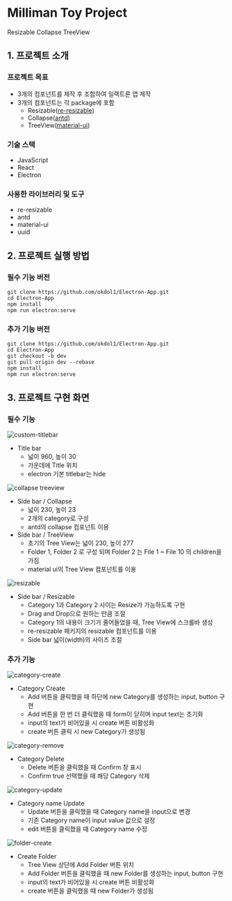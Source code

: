 # Milliman Toy Project

Resizable Collapse TreeView

## 1. 프로젝트 소개

### 프로젝트 목표

- 3개의 컴포넌트를 제작 후 조합하여 일렉트론 앱 제작
- 3개의 컴포넌트는 각 package에 포함
  - Resizable([re-resizable](https://www.npmjs.com/package/re-resizable))
  - Collapse([antd](https://ant.design/components/collapse))
  - TreeView([material-ui](https://mui.com/material-ui/react-tree-view/))

### 기술 스택

- JavaScript
- React
- Electron

### 사용한 라이브러리 및 도구

- re-resizable
- antd
- material-ui
- uuid

## 2. 프로젝트 실행 방법

### 필수 기능 버전

```git
git clone https://github.com/okdol1/Electron-App.git
cd Electron-App
npm install
npm run electron:serve
```

### 추가 기능 버전

```git
git clone https://github.com/okdol1/Electron-App.git
cd Electron-App
git checkout -b dev
git pull origin dev --rebase
npm install
npm run electron:serve
```

## 3. 프로젝트 구현 화면

### 필수 기능

![custom-titlebar](https://user-images.githubusercontent.com/76744586/205821726-8ebe9268-eaf0-495a-8fc1-d4b349d2d278.gif)

- Title bar
  - 넓이 960, 높이 30
  - 가운데에 Title 위치
  - electron 기본 titlebar는 hide

![collapse treeview](https://user-images.githubusercontent.com/76744586/205822170-5e9602b1-0e6c-4a7c-b4a4-0d5f7839b721.gif)

- Side bar / Collapse
  - 넓이 230, 높이 23
  - 2개의 category로 구성
  - antd의 collapse 컴포넌트 이용
- Side bar / TreeView
  - 초기의 Tree View는 넓이 230, 높이 277
  - Folder 1, Folder 2 로 구성 되며 Folder 2 는 File 1 ~ File 10 의 children을 가짐
  - material ui의 Tree View 컴포넌트를 이용

![resizable](https://user-images.githubusercontent.com/76744586/205822007-8369e961-df0b-49d7-b41a-169e653358a4.gif)

- Side bar / Resizable
  - Category 1과 Category 2 사이는 Resize가 가능하도록 구현
  - Drag and Drop으로 원하는 만큼 조절
  - Category 1의 내용이 크기가 줄어들었을 때, Tree View에 스크롤바 생성
  - re-resizable 패키지의 resizable 컴포넌트를 이용
  - Side bar 넓이(width)의 사이즈 조절

### 추가 기능

![category-create](https://user-images.githubusercontent.com/76744586/205822847-0525d320-3024-4828-ba64-43f9f5bca604.gif)

- Category Create
  - Add 버튼을 클릭했을 때 하단에 new Category를 생성하는 input, button 구현
  - Add 버튼을 한 번 더 클릭했을 때 form이 닫히며 input text는 초기화
  - input의 text가 비어있을 시 create 버튼 비활성화
  - create 버튼 클릭 시 new Category가 생성됨

![category-remove](https://user-images.githubusercontent.com/76744586/205822855-6d1feecd-d815-4ce1-bdfa-07d5f2e711e3.gif)

- Category Delete
  - Delete 버튼을 클릭했을 때 Confirm 창 표시
  - Confirm true 선택했을 때 해당 Category 삭제

![category-update](https://user-images.githubusercontent.com/76744586/205822862-83d35acd-ea9c-4976-aaf7-2bf71288cfd9.gif)

- Category name Update
  - Update 버튼을 클릭했을 때 Category name을 input으로 변경
  - 기존 Category name이 input value 값으로 설정
  - edit 버튼을 클릭했을 때 Category name 수정

![folder-create](https://user-images.githubusercontent.com/76744586/205822870-fcb27b7e-ef15-42c7-932c-e4e873954ec1.gif)

- Create Folder
  - Tree View 상단에 Add Folder 버튼 위치
  - Add Folder 버튼을 클릭했을 때 new Folder를 생성하는 input, button 구현
  - input의 text가 비어있을 시 create 버튼 비활성화
  - create 버튼을 클릭했을 때 new Folder가 생성됨

